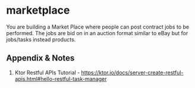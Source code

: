 # marketplace
You are building a Market Place where people can post contract jobs to be performed. The jobs are bid on in an auction format similar to eBay but for jobs/tasks instead products.

## Appendix & Notes
1. Ktor Restful APIs Tutorial - https://ktor.io/docs/server-create-restful-apis.html#hello-restful-task-manager